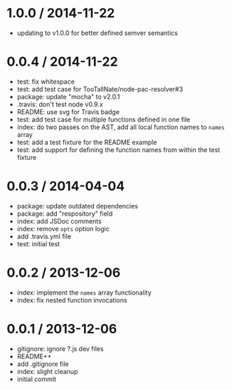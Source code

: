 
1.0.0 / 2014-11-22
==================

 * updating to v1.0.0 for better defined semver semantics

0.0.4 / 2014-11-22
==================

 * test: fix whitespace
 * test: add test case for TooTallNate/node-pac-resolver#3
 * package: update "mocha" to v2.0.1
 * .travis: don't test node v0.9.x
 * README: use svg for Travis badge
 * test: add test case for multiple functions defined in one file
 * index: do two passes on the AST, add all local function names to `names` array
 * test: add a test fixture for the README example
 * test: add support for defining the function names from within the test fixture

0.0.3 / 2014-04-04
==================

  * package: update outdated dependencies
  * package: add "respository" field
  * index: add JSDoc comments
  * index: remove `opts` option logic
  * add .travis.yml file
  * test: initial test

0.0.2 / 2013-12-06
==================

  * index: implement the `names` array functionality
  * index: fix nested function invocations

0.0.1 / 2013-12-06
==================

  * gitignore: ignore ?.js dev files
  * README++
  * add .gitignore file
  * index: slight cleanup
  * initial commit
